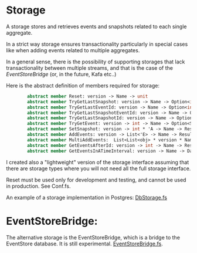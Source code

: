 # Storage
A storage stores and retrieves events and snapshots related to each single aggregate.

In a strict way storage ensures transactionality particularly in special cases like when adding events related to multiple aggregates.

In a general sense, there is the possibility of supporting storages that lack transactionality between multiple streams,  and that is the case of the _EventStoreBridge_ (or, in the future, Kafa etc..)

Here is the abstract definition of members required for storage:

```FSharp
        abstract member Reset: version -> Name -> unit
        abstract member TryGetLastSnapshot: version -> Name -> Option<int * int * 'A>
        abstract member TryGetLastEventId: version -> Name -> Option<int>
        abstract member TryGetLastSnapshotEventId: version -> Name -> Option<int>
        abstract member TryGetLastSnapshotId: version -> Name -> Option<int>
        abstract member TryGetEvent: version -> int -> Name -> Option<StorageEvent<obj>>
        abstract member SetSnapshot: version -> int * 'A -> Name -> Result<unit, string>
        abstract member AddEvents: version -> List<'E> -> Name -> Result<unit, string>
        abstract member MultiAddEvents:  List<List<obj> * version * Name>  -> Result<unit, string>
        abstract member GetEventsAfterId: version -> int -> Name -> Result< List< int * 'E >, string >
        abstract member GetEventsInATimeInterval: version -> Name -> DateTime -> DateTime -> List<int * 'E >
```

I created also a "lightweight" version of the storage interface assuming that there are storage types where you will not need all the full storage interface.

Reset must be used only for development and testing, and cannot be used in production. See Conf.fs.

An example of a storage implementation in Postgres: [DbStorage.fs](https://github.com/tonyx/Sharpino/blob/main/Sharpino.Lib/DbStorage.fs)

# EventStoreBridge:

The alternative storage is the EventStoreBridge, which is a bridge to the EventStore database.
It is still experimental.
[EventStoreBridge.fs](https://github.com/tonyx/Sharpino/blob/main/Sharpino.Lib/EventStoreStorage.fs).


